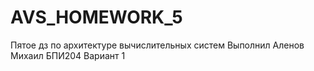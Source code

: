 # AVS_HOMEWORK_5
Пятое дз по архитектуре вычислительных систем Выполнил Аленов Михаил БПИ204 Вариант 1
